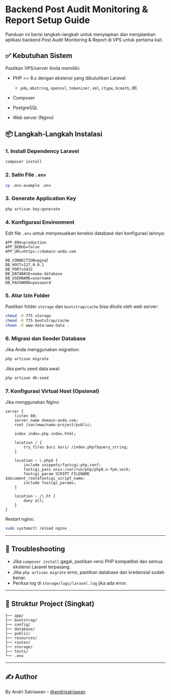 # Backend Post Audit Monitoring & Report Setup Guide

Panduan ini berisi langkah-langkah untuk menyiapkan dan menjalankan aplikasi backend Post Audit Monitoring & Report di VPS untuk pertama kali.

## ✅ Kebutuhan Sistem

Pastikan VPS/server Anda memiliki:

-   PHP >= 8.x dengan ekstensi yang dibutuhkan Laravel:

    -   `pdo`, `mbstring`, `openssl`, `tokenizer`, `xml`, `ctype`, `bcmath`, dll.

-   Composer
-   PostgreSQL
-   Web server (Nginx)

## 📦 Langkah-Langkah Instalasi

### 1. Install Dependency Laravel

```bash
composer install
```

### 2. Salin File `.env`

```bash
cp .env.example .env
```

### 3. Generate Application Key

```bash
php artisan key:generate
```

### 4. Konfigurasi Environment

Edit file `.env` untuk menyesuaikan koneksi database dan konfigurasi lainnya:

```env
APP_ENV=production
APP_DEBUG=false
APP_URL=https://domain-anda.com

DB_CONNECTION=pgsql
DB_HOST=127.0.0.1
DB_PORT=5432
DB_DATABASE=nama-database
DB_USERNAME=username
DB_PASSWORD=password
```

### 5. Atur Izin Folder

Pastikan folder `storage` dan `bootstrap/cache` bisa ditulis oleh web server:

```bash
chmod -R 775 storage
chmod -R 775 bootstrap/cache
chown -R www-data:www-data .
```

### 6. Migrasi dan Seeder Database

Jika Anda menggunakan migration:

```bash
php artisan migrate
```

Jika perlu seed data awal:

```bash
php artisan db:seed
```

### 7. Konfigurasi Virtual Host (Opsional)

Jika menggunakan Nginx:

```nginx
server {
    listen 80;
    server_name domain-anda.com;
    root /var/www/nama-project/public;

    index index.php index.html;

    location / {
        try_files $uri $uri/ /index.php?$query_string;
    }

    location ~ \.php$ {
        include snippets/fastcgi-php.conf;
        fastcgi_pass unix:/var/run/php/php8.x-fpm.sock;
        fastcgi_param SCRIPT_FILENAME $document_root$fastcgi_script_name;
        include fastcgi_params;
    }

    location ~ /\.ht {
        deny all;
    }
}
```

Restart nginx:

```bash
sudo systemctl reload nginx
```

---

## 🐞 Troubleshooting

-   Jika `composer install` gagal, pastikan versi PHP kompatibel dan semua ekstensi Laravel terpasang.
-   Jika `php artisan migrate` error, pastikan database dan kredensial sudah benar.
-   Periksa log di `storage/logs/laravel.log` jika ada error.

---

## 📁 Struktur Project (Singkat)

```
├── app/
├── bootstrap/
├── config/
├── database/
├── public/
├── resources/
├── routes/
├── storage/
├── tests/
└── .env
```

---

## ✍️ Author

By Andri Satriawan – [@andrisatriawan](https://github.com/andrisatriawan)
